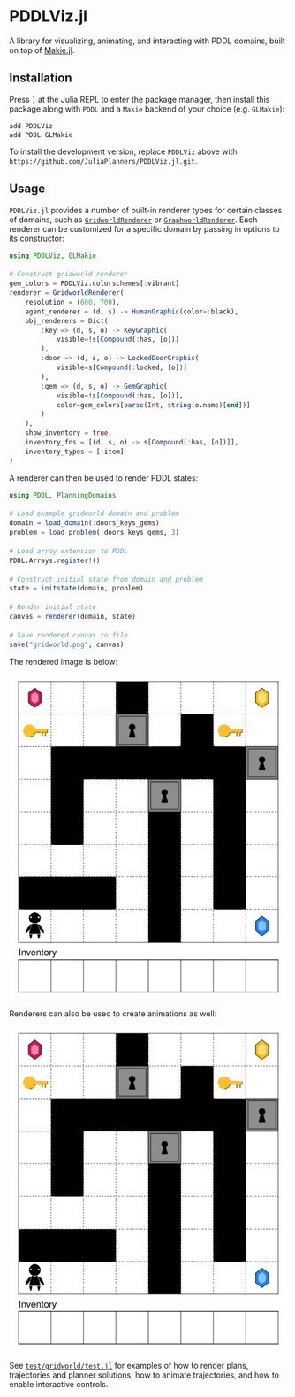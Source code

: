 # PDDLViz.jl

A library for visualizing, animating, and interacting with PDDL domains, built on top of [Makie.jl](https://github.com/MakieOrg/Makie.jl).

## Installation

Press `]` at the Julia REPL to enter the package manager, then install this package along with `PDDL` and a `Makie` backend of your choice (e.g. `GLMakie`):

```
add PDDLViz
add PDDL GLMakie
```

To install the development version, replace `PDDLViz` above with `https://github.com/JuliaPlanners/PDDLViz.jl.git`.

## Usage

`PDDLViz.jl` provides a number of built-in renderer types for certain classes of domains, such as [`GridworldRenderer`](test/gridworld/test.jl) or [`GraphworldRenderer`](test/graphworld/test.jl). Each renderer can be customized for a specific domain by passing in options to its constructor:

```julia
using PDDLViz, GLMakie

# Construct gridworld renderer
gem_colors = PDDLViz.colorschemes[:vibrant]
renderer = GridworldRenderer(
    resolution = (600, 700),
    agent_renderer = (d, s) -> HumanGraphic(color=:black),
    obj_renderers = Dict(
        :key => (d, s, o) -> KeyGraphic(
            visible=!s[Compound(:has, [o])]
        ),
        :door => (d, s, o) -> LockedDoorGraphic(
            visible=s[Compound(:locked, [o])]
        ),
        :gem => (d, s, o) -> GemGraphic(
            visible=!s[Compound(:has, [o])],
            color=gem_colors[parse(Int, string(o.name)[end])]
        )
    ),
    show_inventory = true,
    inventory_fns = [(d, s, o) -> s[Compound(:has, [o])]],
    inventory_types = [:item]
)
```

A renderer can then be used to render PDDL states:

```julia
using PDDL, PlanningDomains

# Load example gridworld domain and problem
domain = load_domain(:doors_keys_gems)
problem = load_problem(:doors_keys_gems, 3)

# Load array extension to PDDL
PDDL.Arrays.register!()

# Construct initial state from domain and problem
state = initstate(domain, problem)

# Render initial state
canvas = renderer(domain, state)

# Save rendered canvas to file
save("gridworld.png", canvas)
```

The rendered image is below:

![Example gridworld rendered by PDDLViz.jl](assets/gridworld.png)

Renderers can also be used to create animations as well:

![Example gridworld trajectory animated by PDDLViz.jl](assets/gridworld.gif)

See  [`test/gridworld/test.jl`](test/gridworld/test.jl) for examples of how to render plans, trajectories and planner solutions, how to animate trajectories, and how to enable interactive controls.
